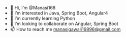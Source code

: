 - 👋 Hi, I’m @Manasi168
- 👀 I’m interested in Java, Spring Boot, Angular4
- 🌱 I’m currently learning Python
- 💞️ I’m looking to collaborate on Angular, Spring Boot
- 📫 How to reach me manasigawali16896@gmail.com

<!---
Manasi168/Manasi168 is a ✨ special ✨ repository because its `README.md` (this file) appears on your GitHub profile.
You can click the Preview link to take a look at your changes.
--->
